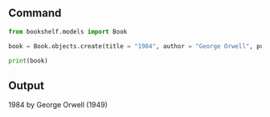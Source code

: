 
## Command 
```python 
from bookshelf.models import Book

book = Book.objects.create(title = "1984", author = "George Orwell", publication_year = 1949)

print(book)
```

## Output 
1984 by George Orwell (1949)

